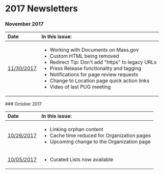 # 2017 Newsletters

### November 2017

<table>
  <thead>
    <tr>
      <th style="text-align:left">Date</th>
      <th style="text-align:left">In this issue:</th>
    </tr>
  </thead>
  <tbody>
    <tr>
      <td style="text-align:left"><a href="http://eepurl.com/dcqnS1">11/30/2017</a>
      </td>
      <td style="text-align:left">
        <p></p>
        <ul>
          <li>Working with Documents on Mass.gov</li>
          <li>Custom HTML being removed</li>
          <li>Redirect Tip: Don't add "https" to legacy URLs</li>
          <li>Press Release functionality and tagging</li>
          <li>Notifications for page review requests</li>
          <li>Change to Location page quick action links</li>
          <li>Video of last PUG meeting</li>
        </ul>
      </td>
    </tr>
  </tbody>
</table>### October 2017

<table>
  <thead>
    <tr>
      <th style="text-align:left">Date</th>
      <th style="text-align:left">In this issue:</th>
    </tr>
  </thead>
  <tbody>
    <tr>
      <td style="text-align:left"><a href="http://eepurl.com/c8-uSH">10/26/2017</a>
      </td>
      <td style="text-align:left">
        <p></p>
        <ul>
          <li>Linking orphan content</li>
          <li>Cache time reduced for Organization pages</li>
          <li>Upcoming change to the Organization page</li>
        </ul>
      </td>
    </tr>
    <tr>
      <td style="text-align:left"><a href="http://eepurl.com/c6a-ND">10/05/2017</a>
      </td>
      <td style="text-align:left">
        <p></p>
        <ul>
          <li>Curated Lists now available</li>
        </ul>
      </td>
    </tr>
  </tbody>
</table>

